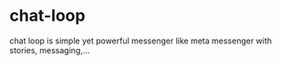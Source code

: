 # chat-loop
chat loop is simple yet powerful messenger like meta messenger with stories, messaging,...

